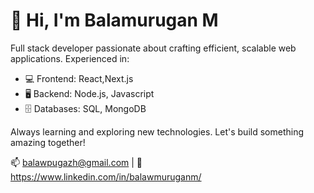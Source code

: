 # 👋 Hi, I'm Balamurugan M

Full stack developer passionate about crafting efficient, scalable web applications. Experienced in:

- 💻 Frontend: React,Next.js
- 🖥️ Backend: Node.js, Javascript
- 🗄️ Databases: SQL, MongoDB

Always learning and exploring new technologies. Let's build something amazing together!

📫 balawpugazh@gmail.com | 🔗 https://www.linkedin.com/in/balawmuruganm/
<!---
balawpugazh11/balawpugazh11 is a ✨ special ✨ repository because its `README.md` (this file) appears on your GitHub profile.
You can click the Preview link to take a look at your changes.
--->
